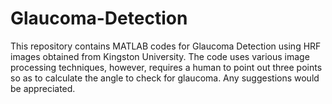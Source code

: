 # Glaucoma-Detection
This repository contains MATLAB codes for Glaucoma Detection using HRF images obtained from Kingston University. The code uses various image processing techniques, however, requires a human to point out three points so as to calculate the angle to check for glaucoma.
Any suggestions would be appreciated.
